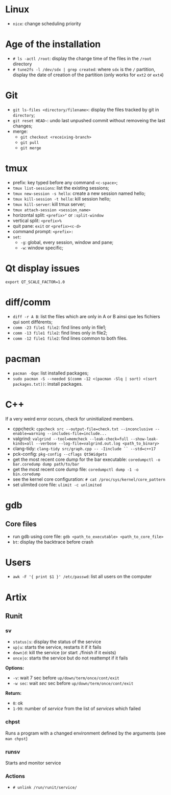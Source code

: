 # Linux

* `nice`: change scheduling priority

# Age of the installation

* `# ls -actl /root`: display the change time of the files in the `/root` directory
* `# tune2fs -l /dev/sdx | grep created`: where `sdx` is the `/` partition,
	display the date of creation of the partition (only works for `ext2` or
	`ext4`)

# Git

* `git ls-files <directory/filename>`: display the files tracked by git in `directory`;
* `git reset HEAD~`: undo last unpushed commit without removeing the last changes;
* merge:
	* `git checkout <receiving-branch>`
	* `git pull`
	* `git merge`

# tmux

* prefix: key typed before any command `<c-space>`;
* `tmux list-sessions`: list the existing sessions;
* `tmux new-session -s hello`: create a new session named hello;
* `tmux kill-session -t hello`: kill session hello;
* `tmux kill-server`: kill tmux server;
* `tmux attach-session <session_name>`
* horizontal split: `<prefix>"` or `:split-window`
* vertical split: `<prefix>%`
* quit pane: `exit` or `<prefix><c-d>`
* command prompt: `<prefix>:`
* `set`:
	* `-g`: global, every session, window and pane;
	* `-w`: window specific;

# Qt display issues

`export QT_SCALE_FACTOR=1.0`

# diff/comm

* `diff -r A B`: list the files which are only in A or B ainsi que les fichiers
	qui sont différents;
* `comm -23 file1 file2`: find lines only in file1;
* `comm -13 file1 file2`: find lines only in file2;
* `comm -12 file1 file2`: find lines common to both files.

# pacman

* `pacman -Qqe`: list installed packages;
* `sudo pacman -S --needed $(comm -12 <(pacman -Slq | sort) <(sort packages.txt))`:
	install packages.

# C++

If a very weird error occurs, check for uninitialized members.

* cppcheck: `cppcheck src --output-file=check.txt --inconclusive --enable=warning --includes-file=include...`
* valgrind: `valgrind --tool=memcheck --leak-check=full --show-leak-kinds=all --verbose --log-file=valgrind.out.log <path_to_binary>`
* clang-tidy: `clang-tidy src/graph.cpp -- -Iinclude `` --std=c++17`
* pck-config: `pkg-config --cflags Qt5Widgets`
* get the most recent core dump for the bar executable: `coredumpctl -o bar.coredump dump path/to/bar`
* get the most recent core dump file: `coredumpctl dump -1 -o bin.coredump`
* see the kernel core configuration: `# cat /proc/sys/kernel/core_pattern`
* set ulimited core file: `ulimit -c unlimited`

# gdb

## Core files

* run gdb using core file: `gdb <path_to_executable> <path_to_core_file>`
* `bt`: display the backtrace before crash

# Users

* `awk -F '{ print $1 }' /etc/passwd`: list all users on the computer

# Artix

## Runit

### sv

* `status|s`: display the status of the service
* `up|u`: starts the service, restarts it if it fails
* `down|d`: kill the service (or start ./finish if it exists)
* `once|o`: starts the service but do not reattempt if it fails

**Options:**

* `-v`: wait 7 sec before `up/down/term/once/cont/exit`
* `-w sec`: wait *sec* sec before `up/down/term/once/cont/exit`

**Return:**
* `0`: ok
* `1-99`: number of *service* from the list of *services* which failed

### chpst

Runs a program with a changed environment defined by the arguments (see `man chpst`)

### runsv

Starts and monitor service

### Actions

* `# unlink /run/runit/service/`
